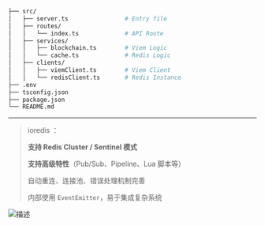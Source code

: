 


```bash
├── src/
│   ├── server.ts                # Entry file
│   ├── routes/
│   │   └── index.ts             # API Route
│   ├── services/
│   │   ├── blockchain.ts        # Viem Logic
│   │   └── cache.ts             # Redis Logic
│   ├── clients/
│   │   ├── viemClient.ts        # Viem Client
│   │   └── redisClient.ts       # Redis Instance
├── .env                         
├── tsconfig.json
├── package.json
└── README.md
```





---

> ioredis ：
>
> **支持 Redis Cluster / Sentinel 模式**
>
> **支持高级特性**（Pub/Sub、Pipeline、Lua 脚本等）
>
> 自动重连、连接池、错误处理机制完善
>
> 内部使用 `EventEmitter`，易于集成复杂系统

![描述](https://github.com/0xSnickers/upchain_daliy_code/tree/main/backend_service/assets/01.jpg)